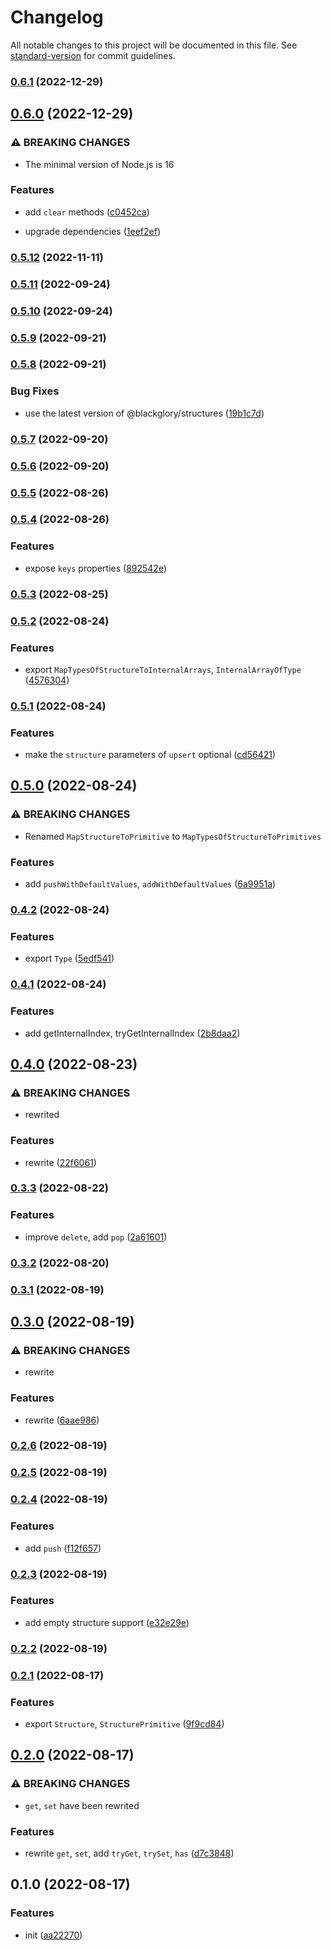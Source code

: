 # Changelog

All notable changes to this project will be documented in this file. See [standard-version](https://github.com/conventional-changelog/standard-version) for commit guidelines.

### [0.6.1](https://github.com/BlackGlory/structure-of-arrays/compare/v0.6.0...v0.6.1) (2022-12-29)

## [0.6.0](https://github.com/BlackGlory/structure-of-arrays/compare/v0.5.12...v0.6.0) (2022-12-29)


### ⚠ BREAKING CHANGES

* The minimal version of Node.js is 16

### Features

* add `clear` methods ([c0452ca](https://github.com/BlackGlory/structure-of-arrays/commit/c0452cad5cffc9e70c3625e4f6ca320930f14a3f))


* upgrade dependencies ([1eef2ef](https://github.com/BlackGlory/structure-of-arrays/commit/1eef2ef45074828039acdbad48158800da3b97dd))

### [0.5.12](https://github.com/BlackGlory/structure-of-arrays/compare/v0.5.11...v0.5.12) (2022-11-11)

### [0.5.11](https://github.com/BlackGlory/structure-of-arrays/compare/v0.5.10...v0.5.11) (2022-09-24)

### [0.5.10](https://github.com/BlackGlory/structure-of-arrays/compare/v0.5.9...v0.5.10) (2022-09-24)

### [0.5.9](https://github.com/BlackGlory/structure-of-arrays/compare/v0.5.8...v0.5.9) (2022-09-21)

### [0.5.8](https://github.com/BlackGlory/structure-of-arrays/compare/v0.5.7...v0.5.8) (2022-09-21)


### Bug Fixes

* use the latest version of @blackglory/structures ([19b1c7d](https://github.com/BlackGlory/structure-of-arrays/commit/19b1c7d5c47e8b8dd45ca46ee7cc362650b86949))

### [0.5.7](https://github.com/BlackGlory/structure-of-arrays/compare/v0.5.6...v0.5.7) (2022-09-20)

### [0.5.6](https://github.com/BlackGlory/structure-of-arrays/compare/v0.5.5...v0.5.6) (2022-09-20)

### [0.5.5](https://github.com/BlackGlory/structure-of-arrays/compare/v0.5.4...v0.5.5) (2022-08-26)

### [0.5.4](https://github.com/BlackGlory/structure-of-arrays/compare/v0.5.3...v0.5.4) (2022-08-26)


### Features

* expose `keys` properties ([892542e](https://github.com/BlackGlory/structure-of-arrays/commit/892542e2183dd8702245fb15460419c9568b326a))

### [0.5.3](https://github.com/BlackGlory/structure-of-arrays/compare/v0.5.2...v0.5.3) (2022-08-25)

### [0.5.2](https://github.com/BlackGlory/structure-of-arrays/compare/v0.5.1...v0.5.2) (2022-08-24)


### Features

* export `MapTypesOfStructureToInternalArrays`, `InternalArrayOfType` ([4576304](https://github.com/BlackGlory/structure-of-arrays/commit/4576304541eaf0780db0c5f265b0521f9382618b))

### [0.5.1](https://github.com/BlackGlory/structure-of-arrays/compare/v0.5.0...v0.5.1) (2022-08-24)


### Features

* make the `structure` parameters of `upsert` optional ([cd56421](https://github.com/BlackGlory/structure-of-arrays/commit/cd56421fc21f76486f1fbfb1001ad1bcc3435a25))

## [0.5.0](https://github.com/BlackGlory/structure-of-arrays/compare/v0.4.2...v0.5.0) (2022-08-24)


### ⚠ BREAKING CHANGES

* Renamed `MapStructureToPrimitive` to `MapTypesOfStructureToPrimitives`

### Features

* add `pushWithDefaultValues`, `addWithDefaultValues` ([6a9951a](https://github.com/BlackGlory/structure-of-arrays/commit/6a9951a4866d559eb9211c68bae92e2ea8fa2139))

### [0.4.2](https://github.com/BlackGlory/structure-of-arrays/compare/v0.4.1...v0.4.2) (2022-08-24)


### Features

* export `Type` ([5edf541](https://github.com/BlackGlory/structure-of-arrays/commit/5edf541bc8dd3c22e9db081a0f1645e147d03d77))

### [0.4.1](https://github.com/BlackGlory/structure-of-arrays/compare/v0.4.0...v0.4.1) (2022-08-24)


### Features

* add getInternalIndex, tryGetInternalIndex ([2b8daa2](https://github.com/BlackGlory/structure-of-arrays/commit/2b8daa241b8b722f23bfbdb4f9fe3460b71126fa))

## [0.4.0](https://github.com/BlackGlory/structure-of-arrays/compare/v0.3.3...v0.4.0) (2022-08-23)


### ⚠ BREAKING CHANGES

* rewrited

### Features

* rewrite ([22f6061](https://github.com/BlackGlory/structure-of-arrays/commit/22f6061dcbedd26eb4d3a2ec333c9d33b5dc5024))

### [0.3.3](https://github.com/BlackGlory/structure-of-arrays/compare/v0.3.2...v0.3.3) (2022-08-22)


### Features

* improve `delete`, add `pop` ([2a61601](https://github.com/BlackGlory/structure-of-arrays/commit/2a6160136c7fec8f488b87b63fa182f903ab07ac))

### [0.3.2](https://github.com/BlackGlory/structure-of-arrays/compare/v0.3.1...v0.3.2) (2022-08-20)

### [0.3.1](https://github.com/BlackGlory/structure-of-arrays/compare/v0.3.0...v0.3.1) (2022-08-19)

## [0.3.0](https://github.com/BlackGlory/structure-of-arrays/compare/v0.2.6...v0.3.0) (2022-08-19)


### ⚠ BREAKING CHANGES

* rewrite

### Features

* rewrite ([6aae986](https://github.com/BlackGlory/structure-of-arrays/commit/6aae9864f012637323959a0c3ee53dc5cdd53f29))

### [0.2.6](https://github.com/BlackGlory/structure-of-arrays/compare/v0.2.5...v0.2.6) (2022-08-19)

### [0.2.5](https://github.com/BlackGlory/structure-of-arrays/compare/v0.2.4...v0.2.5) (2022-08-19)

### [0.2.4](https://github.com/BlackGlory/structure-of-arrays/compare/v0.2.3...v0.2.4) (2022-08-19)


### Features

* add `push` ([f12f657](https://github.com/BlackGlory/structure-of-arrays/commit/f12f6579eb37d08b3bbf22a957f4635728067d00))

### [0.2.3](https://github.com/BlackGlory/structure-of-arrays/compare/v0.2.2...v0.2.3) (2022-08-19)


### Features

* add empty structure support ([e32e29e](https://github.com/BlackGlory/structure-of-arrays/commit/e32e29e1c799b9db94d2f896402b1ed576bd3329))

### [0.2.2](https://github.com/BlackGlory/structure-of-arrays/compare/v0.2.1...v0.2.2) (2022-08-19)

### [0.2.1](https://github.com/BlackGlory/structure-of-arrays/compare/v0.2.0...v0.2.1) (2022-08-17)


### Features

* export `Structure`, `StructurePrimitive` ([9f9cd84](https://github.com/BlackGlory/structure-of-arrays/commit/9f9cd84fe5685b79c6d10b1219ba394e77b43bd8))

## [0.2.0](https://github.com/BlackGlory/structure-of-arrays/compare/v0.1.0...v0.2.0) (2022-08-17)


### ⚠ BREAKING CHANGES

* `get`, `set` have been rewrited

### Features

* rewrite `get`, `set`, add `tryGet`, `trySet`, `has` ([d7c3848](https://github.com/BlackGlory/structure-of-arrays/commit/d7c38481c6b432770fca2fd367dec5a5893e51e7))

## 0.1.0 (2022-08-17)


### Features

* init ([aa22270](https://github.com/BlackGlory/structure-of-arrays/commit/aa22270563524fd6aa62986af81298322415a639))
